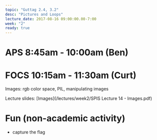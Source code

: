 ```yaml
---
topic: "Guttag 2.4, 3.2"
desc: "Pictures and Loops"
lecture_date: 2017-08-16 09:00:00.00-7:00
week: "2"
ready: true
---
```



# APS 8:45am - 10:00am (Ben)



# FOCS 10:15am - 11:30am (Curt)
Images: rgb color space, PIL, manipulating images

Lecture slides: [Images](/lectures/week2/SPIS Lecture 14 - Images.pdf)


# Fun (non-academic activity)

* capture the flag

